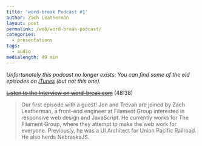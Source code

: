 ```yaml
---
title: 'word-break Podcast #1'
author: Zach Leatherman
layout: post
permalink: /web/word-break-podcast/
categories:
  - presentations
tags:
  - audio
medialength: 49 min
---
```


_Unfortunately this podcast no longer exists. You can find some of the old episodes on [iTunes](https://itunes.apple.com/us/podcast/word-break-show/id937821717?mt=2) (but not this one)._

~~[Listen to the Interview on word-break.com](http://word-break.com/podcast/episode-01-with-zach-leatherman/)~~ (48:38)

> Our first episode with a guest! Jon and Trevan are joined by Zach Leatherman, a front-end engineer at Filament Group interested in responsive web design and JavaScript. He currently works for The Filament Group, where they attempt to make the web work for everyone. Previously, he was a UI Architect for Union Pacific Railroad. He also herds NebraskaJS.

